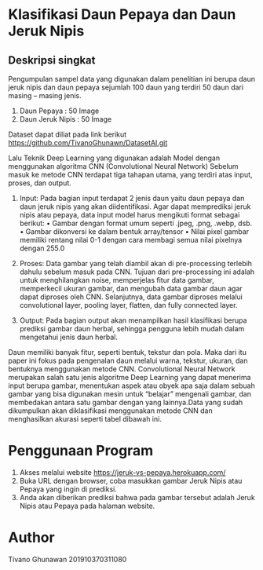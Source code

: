 # Klasifikasi Daun Pepaya dan Daun Jeruk Nipis

## Deskripsi singkat
Pengumpulan sampel data yang digunakan dalam penelitian ini berupa daun jeruk nipis dan daun pepaya sejumlah 100 daun yang terdiri 50 daun dari masing – masing jenis. 

1. Daun Pepaya : 50 Image
2. Daun Jeruk Nipis : 50 Image

Dataset dapat diliat pada link berikut https://github.com/TivanoGhunawn/DatasetAI.git

Lalu Teknik Deep Learning yang digunakan adalah Model dengan menggunakan algoritma CNN (Convolutional Neural Network)
Sebelum masuk ke metode CNN terdapat tiga tahapan utama, yang terdiri atas input, proses, dan output.

 1) Input: Pada bagian input terdapat 2 jenis daun yaitu daun pepaya dan daun jeruk nipis yang akan diidentifikasi. Agar dapat memprediksi jeruk nipis atau pepaya, data input model harus mengikuti format sebagai berikut:
•	Gambar dengan format umum seperti .jpeg, .png, .webp, dsb.
•	Gambar dikonversi ke dalam bentuk array/tensor
•	Nilai pixel gambar memiliki rentang nilai 0-1 dengan cara membagi semua nilai pixelnya dengan 255.0

 2) Proses: Data gambar yang telah diambil akan di pre-processing terlebih dahulu sebelum masuk pada CNN. Tujuan dari pre-processing ini adalah untuk menghilangkan noise, memperjelas fitur data gambar, memperkecil ukuran gambar, dan mengubah data gambar daun agar dapat diproses oleh CNN. Selanjutnya, data gambar diproses melalui convolutional layer, pooling layer, flatten, dan fully connected layer. 

3) Output: Pada bagian output akan menampilkan hasil klasifikasi berupa prediksi gambar daun herbal, sehingga pengguna lebih mudah dalam mengetahui jenis daun herbal.

Daun memiliki banyak fitur, seperti bentuk, tekstur dan pola. Maka dari itu paper ini fokus pada pengenalan daun melalui warna, tekstur, ukuran, dan bentuknya menggunakan metode CNN. Convolutional Neural Network merupakan salah satu jenis algoritme Deep Learning yang dapat menerima input berupa gambar, menentukan aspek atau obyek apa saja dalam sebuah gambar yang bisa digunakan mesin untuk “belajar” mengenali gambar, dan membedakan antara satu gambar dengan yang lainnya.Data yang sudah dikumpulkan akan diklasifikasi menggunakan metode CNN dan menghasilkan akurasi seperti tabel dibawah ini.


# Penggunaan Program
1. Akses melalui website https://jeruk-vs-pepaya.herokuapp.com/
2. Buka URL dengan browser, coba masukkan gambar Jeruk Nipis atau Pepaya yang ingin di prediksi.
3. Anda akan diberikan prediksi bahwa pada gambar tersebut adalah Jeruk Nipis atau Pepaya pada halaman website.

# Author
Tivano Ghunawan 201910370311080
